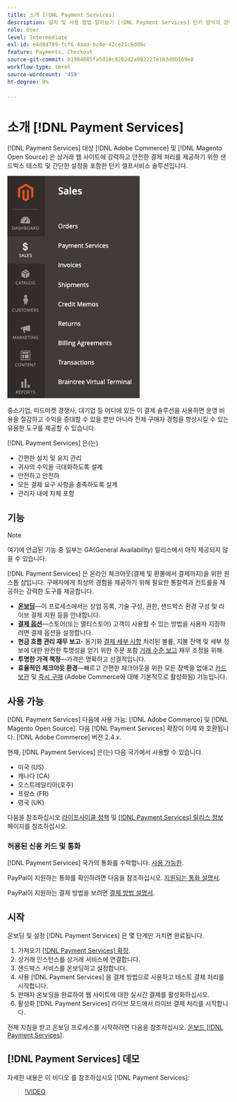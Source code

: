 ```yaml
---
title: 소개 [!DNL Payment Services]
description: 설치 및 사용 방법 알아보기 [!DNL Payment Services] 턴키 방식의 강력하고 안전한 결제 처리 솔루션으로 [!DNL Adobe Commerce] 및 [!DNL Magento Open Source] 웹 사이트.
role: User
level: Intermediate
exl-id: e4d8d789-fcf6-4aaa-bc4e-42ce21c6dd6c
feature: Payments, Checkout
source-git-commit: b1984085fa5d10c8202d2a982227e183d0b169e8
workflow-type: tm+mt
source-wordcount: '459'
ht-degree: 0%

---
```


# 소개 [!DNL Payment Services]

[!DNL Payment Services] 대상 [!DNL Adobe Commerce] 및 [!DNL Magento Open Source] 은 상거래 웹 사이트에 강력하고 안전한 결제 처리를 제공하기 위한 샌드박스 테스트 및 간단한 설정을 포함한 턴키 셀프서비스 솔루션입니다.

![[!DNL Payment Services] 확장 관리자 보기](assets/admin-view.png)

중소기업, 미드마켓 경쟁사, 대기업 등 어디에 있든 이 결제 솔루션을 사용하면 운영 비용을 절감하고 수익을 증대할 수 있을 뿐만 아니라 전체 구매자 경험을 향상시킬 수 있는 유용한 도구를 제공할 수 있습니다.

[!DNL Payment Services] 은(는)

* 간편한 설치 및 유지 관리
* 귀사의 수익을 극대화하도록 설계
* 안전하고 안전하
* 모든 결제 요구 사항을 충족하도록 설계
* 관리자 내에 자체 포함

## 기능

>[!NOTE]
>
>여기에 언급된 기능 중 일부는 GA(General Availability) 릴리스에서 아직 제공되지 않을 수 있습니다.

[!DNL Payment Services] 은 온라인 체크아웃(결제 및 환불에서 결제까지)을 위한 원스톱 샵입니다. 구매자에게 최상의 경험을 제공하기 위해 필요한 통찰력과 컨트롤을 제공하는 강력한 도구를 제공합니다.

* [**온보딩**](onboard.md)—이 프로세스에서는 상업 등록, 기술 구성, 권한, 샌드박스 환경 구성 및 라이브 결제 지원 등을 안내합니다.
* [**결제 옵션**](payments-options.md)—스토어(또는 멀티스토어) 고객이 사용할 수 있는 방법을 사용자 지정하려면 결제 옵션을 설정합니다.
* **현금 흐름 관리 재무 보고**- 동기화 [결제 세부 사항](order-payment-status.md) 처리된 볼륨, 지불 잔액 및 세부 정보에 대한 완전한 투명성을 얻기 위한 주문 포함 [거래 수준 보고](payouts.md) 재무 조정을 위해.
* **투명한 가격 책정**—가격은 명확하고 선결적입니다.
* **효율적인 체크아웃 환경**—빠르고 간편한 체크아웃을 위한 모든 장벽을 없애고 [카드 보관](https://experienceleague-review.com/docs/commerce-merchant-services/payment-services/payments-checkout/vaulting.html) 및 [즉시 구매](https://experienceleague.adobe.com/docs/commerce-admin/stores-sales/point-of-purchase/checkout-instant-purchase.html) (Adobe Commerce에 대해 기본적으로 활성화됨) 기능입니다.

## 사용 가능

[!DNL Payment Services] 다음에 사용 가능: [!DNL Adobe Commerce] 및 [!DNL Magento Open Source]. 다음 [!DNL Payment Services] 확장이 이제 와 호환됩니다. [!DNL Adobe Commerce] 버전 2.4.x.

현재, [!DNL Payment Services] 은(는) 다음 국가에서 사용할 수 있습니다.

* 미국 (US)
* 캐나다 (CA)
* 오스트레일리아(호주)
* 프랑스 (FR)
* 영국 (UK)

다음을 참조하십시오 [라이프사이클 정책](https://experienceleague.adobe.com/docs/commerce-operations/release/planning/lifecycle-policy.html) 및 [[!DNL Payment Services] 릴리스 정보](release-notes.md) 페이지를 참조하십시오.

### 허용된 신용 카드 및 통화

[!DNL Payment Services] 국가의 통화를 수락합니다. [사용 가능한](#availability).

PayPal이 지원하는 통화를 확인하려면 다음을 참조하십시오. [지원되는 통화 설명서](https://developer.paypal.com/docs/reports/reference/paypal-supported-currencies/).

PayPal이 지원하는 결제 방법을 보려면 [결제 방법 설명서](https://developer.paypal.com/docs/checkout/payment-methods/).

## 시작

온보딩 및 설정 [!DNL Payment Services] 은 몇 단계만 거치면 완료됩니다.

1. 가져오기 [[!DNL Payment Services] 확장](install.md).
1. 상거래 인스턴스를 상거래 서비스에 연결합니다.
1. 샌드박스 서비스를 온보딩하고 설정합니다.
1. 사용 [!DNL Payment Services] 을 결제 방법으로 사용하고 테스트 결제 처리를 시작합니다.
1. 판매자 온보딩을 완료하여 웹 사이트에 대한 실시간 결제를 활성화하십시오.
1. 활성화 [!DNL Payment Services] 라이브 모드에서 라이브 결제 처리를 시작합니다.

전체 지침을 받고 온보딩 프로세스를 시작하려면 다음을 참조하십시오. [온보드 [!DNL Payment Services]](onboard.md).

## [!DNL Payment Services] 데모

자세한 내용은 이 비디오 를 참조하십시오 [!DNL Payment Services]:

>[!VIDEO](https://video.tv.adobe.com/v/343990?quality=12)
